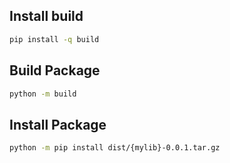 ## Install **build**
```sh
pip install -q build
```

## Build **Package**
```sh
python -m build
```

## Install **Package**
```sh
python -m pip install dist/{mylib}-0.0.1.tar.gz
```